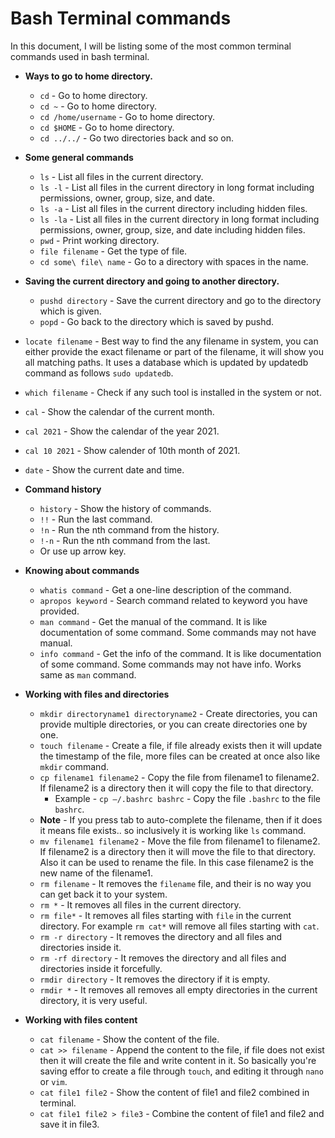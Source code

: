# Bash Terminal commands

In this document, I will be listing some of the most common terminal commands used in bash terminal.


- **Ways to go to home directory.**
  -  `cd` - Go to home directory.
  -  `cd ~` - Go to home directory.
  -  `cd /home/username` - Go to home directory.
  -  `cd $HOME` - Go to home directory.
  -  `cd ../../` - Go two directories back and so on.

- **Some general commands**
  -  `ls` - List all files in the current directory.
  -  `ls -l` - List all files in the current directory in long format including permissions, owner, group, size, and date.
  -  `ls -a` - List all files in the current directory including hidden files.
  -  `ls -la` - List all files in the current directory in long format including permissions, owner, group, size, and date including hidden files.
  - `pwd` - Print working directory.
  - `file filename` - Get the type of file.
  - `cd some\ file\ name` - Go to a directory with spaces in the name.
- **Saving the current directory and going to another directory.**
  - `pushd directory` - Save the current directory and go to the directory which is given.
  - `popd` - Go back to the directory which is saved by pushd.
- `locate filename` - Best way to find the any filename in system, you can either provide the exact filename or part of the filename, it will show you all matching paths. It uses a database which is updated by updatedb command as follows `sudo updatedb`.
- `which filename` - Check if any such tool is installed in the system or not.
- `cal` - Show the calendar of the current month.
- `cal 2021` - Show the calendar of the year 2021.
- `cal 10 2021` - Show calender of 10th month of 2021.
- `date` - Show the current date and time.

- **Command history**
  - `history` - Show the history of commands.
  - `!!` - Run the last command.
  - `!n` - Run the nth command from the history.
  - `!-n` - Run the nth command from the last.
  - Or use up arrow key.

- **Knowing about commands**
  - `whatis command` - Get a one-line description of the command.
  - `apropos keyword` - Search command related to keyword you have provided.
  - `man command` - Get the manual of the command. It is like documentation of some command. Some commands may not have manual.
  - `info command` - Get the info of the command. It is like documentation of some command. Some commands may not have info. Works same as `man` command.

- **Working with files and directories**
  - `mkdir directoryname1 directoryname2` - Create directories, you can provide multiple directories, or you can create directories one by one.
  - `touch filename` - Create a file, if file already exists then it will update the timestamp of the file, more files can be created at once also like `mkdir` command.
  - `cp filename1 filename2` - Copy the file from filename1 to filename2. If filename2 is a directory then it will copy the file to that directory.
    - Example - `cp —/.bashrc bashrc` - Copy the file `.bashrc` to the file `bashrc`.
  - **Note** - If you press tab to auto-complete the filename, then if it does it means file exists.. so inclusively it is working like `ls` command.
  - `mv filename1 filename2` - Move the file from filename1 to filename2. If filename2 is a directory then it will move the file to that directory. Also it can be used to rename the file. In this case filename2 is the new name of the filename1.
  - `rm filename` - It removes the `filename` file, and their is no way you can get back it to your system.
  - `rm *` - It removes all files in the current directory.
  - `rm file*` - It removes all files starting with `file` in the current directory. For example `rm cat*` will remove all files starting with `cat`.
  - `rm -r directory` - It removes the directory and all files and directories inside it.
  - `rm -rf directory` - It removes the directory and all files and directories inside it forcefully.
  - `rmdir directory` - It removes the directory if it is empty.
  - `rmdir *` - It removes all removes all empty directories in the current directory, it is very useful.

- **Working with files content**
  - `cat filename` - Show the content of the file.
  - `cat >> filename` - Append the content to the file, if file does not exist then it will create the file and write content in it. So basically you're saving effor to create a file through `touch`, and editing it through `nano` or `vim`.
  - `cat file1 file2` - Show the content of file1 and file2 combined in terminal.
  - `cat file1 file2 > file3` - Combine the content of file1 and file2 and save it in file3.